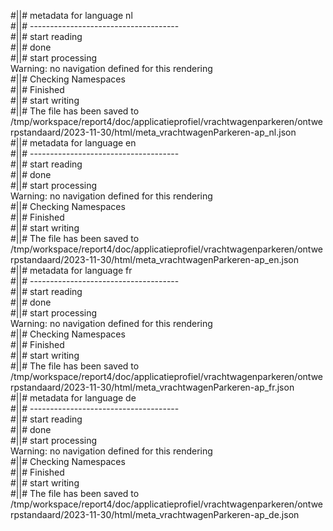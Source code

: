 #||# metadata for language nl   
#||# -------------------------------------  
#||# start reading  
#||# done  
#||# start processing  
Warning: no navigation defined for this rendering  
#||# Checking Namespaces  
#||# Finished  
#||# start writing  
#||# The file has been saved to /tmp/workspace/report4/doc/applicatieprofiel/vrachtwagenparkeren/ontwerpstandaard/2023-11-30/html/meta_vrachtwagenParkeren-ap_nl.json  
#||# metadata for language en   
#||# -------------------------------------  
#||# start reading  
#||# done  
#||# start processing  
Warning: no navigation defined for this rendering  
#||# Checking Namespaces  
#||# Finished  
#||# start writing  
#||# The file has been saved to /tmp/workspace/report4/doc/applicatieprofiel/vrachtwagenparkeren/ontwerpstandaard/2023-11-30/html/meta_vrachtwagenParkeren-ap_en.json  
#||# metadata for language fr   
#||# -------------------------------------  
#||# start reading  
#||# done  
#||# start processing  
Warning: no navigation defined for this rendering  
#||# Checking Namespaces  
#||# Finished  
#||# start writing  
#||# The file has been saved to /tmp/workspace/report4/doc/applicatieprofiel/vrachtwagenparkeren/ontwerpstandaard/2023-11-30/html/meta_vrachtwagenParkeren-ap_fr.json  
#||# metadata for language de   
#||# -------------------------------------  
#||# start reading  
#||# done  
#||# start processing  
Warning: no navigation defined for this rendering  
#||# Checking Namespaces  
#||# Finished  
#||# start writing  
#||# The file has been saved to /tmp/workspace/report4/doc/applicatieprofiel/vrachtwagenparkeren/ontwerpstandaard/2023-11-30/html/meta_vrachtwagenParkeren-ap_de.json  
